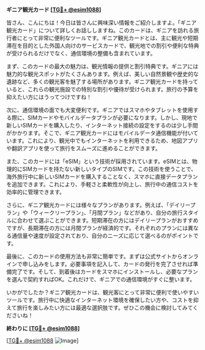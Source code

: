 **ギニア観光カード [[TG💪+ @esim1088](https://t.me/s/esim1088)]**

皆さん、こんにちは！今日は皆さんに興味深い情報をご紹介しますよ。「ギニア観光カード」について詳しくお話ししますね。このカードは、ギニアを訪れる旅行者にとって非常に便利なツールです。ギニア観光カードとは、主に観光や短期滞在を目的とした外国人向けのサービスカードで、観光地での割引や便利な特典が受けられるだけでなく、通信環境の整備も含まれています。

まず、このカードの最大の魅力は、観光情報の提供と割引特典です。ギニアには魅力的な観光スポットがたくさんあります。例えば、美しい自然景観や歴史的な遺跡など、多くの観光客を魅了する場所があります。ギニア観光カードを持っていると、これらの観光施設での特別な割引や優待が受けられます。旅行の予算を抑えたい方にはうってつけですね！

次に、通信環境の面でも大変便利です。ギニアではスマホやタブレットを使用する際に、SIMカードやモバイルデータプランが必要になります。しかし、現地で新しいSIMカードを購入したり、インターネット接続の設定をするのは少し手間がかかります。そこで、ギニア観光カードにはモバイルデータ通信機能が付いています。これにより、観光中でもインターネットを利用できるため、地図アプリや翻訳アプリを使って旅行をスムーズに進めることができます。

また、このカードには「eSIM」という技術が採用されています。eSIMとは、物理的にSIMカードを持たない新しいタイプのSIMです。この技術を使うことで、海外旅行中に新しいSIMカードを購入することなく、スマホに直接データプランを追加できます。これにより、手軽さと柔軟性が向上し、旅行中の通信コストを効率的に管理できます。

さらに、ギニア観光カードには様々なプランがあります。例えば、「デイリープラン」や「ウィークリープラン」、「月間プラン」などがあり、自分の旅行スタイルに合わせて選ぶことができます。短期滞在の方にはデイリープランがおすすめですが、長期滞在の方には月間プランが経済的です。それぞれのプランには異なる通信量や速度が設定されており、自分のニーズに応じて選べるのがポイントです。

最後に、このカードの使用方法も非常に簡単です。まずは公式サイトからオンラインで申し込みをします。必要事項を記入して、カードの発行を完了させれば準備完了です。そして、到着後はカードをスマホにインストールし、必要なプランを選んで契約すればOK。これだけで、ギニアでの通信環境がすぐに整います。

いかがでしたか？ギニア観光カードは、観光客にとって非常に便利で使いやすいツールです。旅行中に快適なインターネット環境を確保したい方や、コストを抑えて旅行を楽しみたい方には最適な選択肢です。ぜひこの機会に検討してみてくださいね！

**終わりに [[TG💪+ @esim1088](https://t.me/s/esim1088)]**

[[TG💪+ @esim1088](https://t.me/s/esim1088) ![Image](https://i.postimg.cc/Y0z9fWf4/image.png)]
